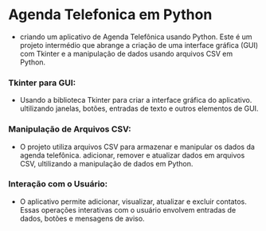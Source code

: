 # Agenda Telefonica em Python
- criando um aplicativo de Agenda Telefônica usando Python. Este é um projeto intermédio que abrange a criação de uma interface gráfica (GUI) com Tkinter e a manipulação de dados usando arquivos CSV em Python.

### Tkinter para GUI: 
- Usando a biblioteca Tkinter para criar a interface gráfica do aplicativo. ultilizando janelas, botões, entradas de texto e outros elementos de GUI.

### Manipulação de Arquivos CSV: 
- O projeto utiliza arquivos CSV para armazenar e manipular os dados da agenda telefônica. adicionar, remover e atualizar dados em arquivos CSV, ultilizando a manipulação de dados em Python.

### Interação com o Usuário:
- O aplicativo permite adicionar, visualizar, atualizar e excluir contatos. Essas operações interativas com o usuário envolvem entradas de dados, botões e mensagens de aviso.